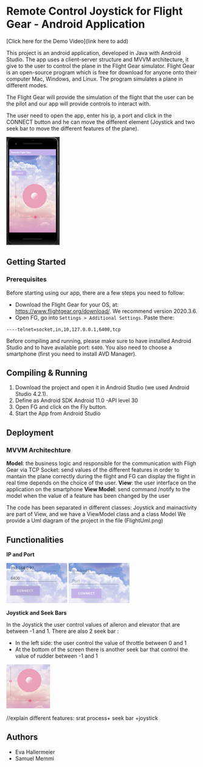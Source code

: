 # Remote Control Joystick for Flight Gear - Android Application
[Click here for the Demo Video](link here to add)

This project is an android application, developed in Java with Android Studio. The app uses a client-server structure and MVVM architecture, it give to the user to control the plane in the Flight Gear simulator.
Flight Gear is an open-source program which is free for download for anyone onto their computer Mac, Windows, and Linux. The program simulates a plane in different modes.

The Flight Gear will provide the simulation of the flight that the user can be the pilot and our app will provide controls to interact with.

The user need to open the app, enter his ip, a port and click in the CONNECT button and he can move the different element (Joystick and two seek bar to move the different features of the plane).


<img src="https://github.com/evaHallermeier/androidApp-remote-Joystick/blob/master/image/screen.PNG" width="140" height="283"/>

## Getting Started

### Prerequisites

Before starting using our app, there are a few steps you need to follow:
- Download the Flight Gear for your OS, at: https://www.flightgear.org/download/.
    We recommend version 2020.3.6.
- Open FG, go into `Settings > Additional Settings`. Paste there:
```
----telnet=socket,in,10,127.0.0.1,6400,tcp
```
Before compiling and running, please make sure to have installed Android Studio and to have available port: `6400`.
You also need to choose a smartphone (first you need to install AVD Manager).

## Compiling & Running

1. Download the project and open it in Android Studio (we used Android Studio 4.2.1).
2. Define as Android SDK Android 11.0 -API level 30
3. Open FG and click on the Fly button.
3. Start the App from Android Studio

## Deployment

### MVVM Architechture

**Model**: the business logic and responsible for the communication with Fligh Gear via TCP Socket: send values of the different features in order to mantain the plane correctly during the flight and FG can display the flight in real time depends on the choice of the user. 
**View**: the user interface on the application on the smartphone
**View Model**: send command /notify  to the model when the value of a feature has been changed by the user

The code has been separated in different classes: Joystick and mainactivity are part of View, and we have a ViewModel class and a class Model
We provide a Uml diagram of the project in the file (FlightUml.png)

## Functionalities
**IP and Port**


<img src="https://github.com/evaHallermeier/androidApp-remote-Joystick/blob/master/image/ip-port.PNG" width="160" height="105"/>
<img src="https://github.com/evaHallermeier/androidApp-remote-Joystick/blob/master/image/ipPort.PNG" width="160" height="105"/>

**Joystick and Seek Bars**

In the Joystick the user control values of aileron and elevator that are between -1 and 1.
There are also 2 seek bar : 
- In the left side: the user control the value of throttle between 0 and 1
- At the bottom of the screen there is another seek bar that control the value of rudder between -1 and 1


<img src="https://github.com/evaHallermeier/androidApp-remote-Joystick/blob/master/image/joystickSeekBar.PNG" width="115" height="115"/>


//explain different features: srat process+ seek bar +joystick

## Authors
- Eva Hallermeier
- Samuel Memmi


